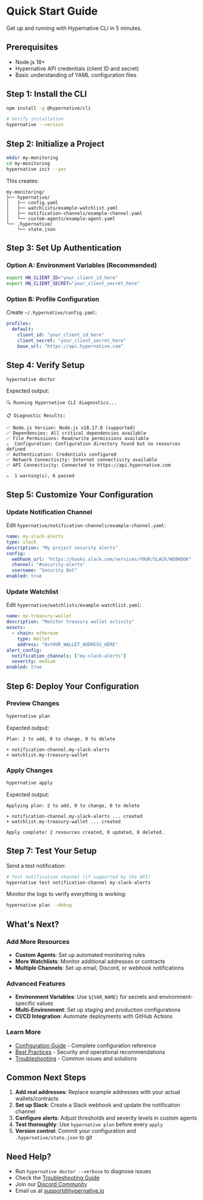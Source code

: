 # Quick Start Guide

Get up and running with Hypernative CLI in 5 minutes.

## Prerequisites

- Node.js 18+ 
- Hypernative API credentials (client ID and secret)
- Basic understanding of YAML configuration files

## Step 1: Install the CLI

```bash
npm install -g @hypernative/cli

# Verify installation
hypernative --version
```

## Step 2: Initialize a Project

```bash
mkdir my-monitoring
cd my-monitoring
hypernative init --yes
```

This creates:
```
my-monitoring/
├── hypernative/
│   ├── config.yaml
│   ├── watchlists/example-watchlist.yaml
│   ├── notification-channels/example-channel.yaml
│   └── custom-agents/example-agent.yaml
└── .hypernative/
    └── state.json
```

## Step 3: Set Up Authentication

### Option A: Environment Variables (Recommended)
```bash
export HN_CLIENT_ID="your_client_id_here"
export HN_CLIENT_SECRET="your_client_secret_here"
```

### Option B: Profile Configuration  
Create `~/.hypernative/config.yaml`:
```yaml
profiles:
  default:
    client_id: "your_client_id_here"
    client_secret: "your_client_secret_here"
    base_url: "https://api.hypernative.com"
```

## Step 4: Verify Setup

```bash
hypernative doctor
```

Expected output:
```
🔍 Running Hypernative CLI diagnostics...

📋 Diagnostic Results:

✅ Node.js Version: Node.js v18.17.0 (supported)
✅ Dependencies: All critical dependencies available  
✅ File Permissions: Read/write permissions available
⚠️  Configuration: Configuration directory found but no resources defined
✅ Authentication: Credentials configured
✅ Network Connectivity: Internet connectivity available
✅ API Connectivity: Connected to https://api.hypernative.com

⚠️  1 warning(s), 6 passed
```

## Step 5: Customize Your Configuration

### Update Notification Channel
Edit `hypernative/notification-channels/example-channel.yaml`:

```yaml
name: my-slack-alerts
type: slack
description: "My project security alerts"
config:
  webhook_url: "https://hooks.slack.com/services/YOUR/SLACK/WEBHOOK"
  channel: "#security-alerts"
  username: "Security Bot"
enabled: true
```

### Update Watchlist
Edit `hypernative/watchlists/example-watchlist.yaml`:

```yaml
name: my-treasury-wallet
description: "Monitor treasury wallet activity"
assets:
  - chain: ethereum
    type: Wallet
    address: "0xYOUR_WALLET_ADDRESS_HERE"
alert_config:
  notification_channels: ["my-slack-alerts"]
  severity: medium
enabled: true
```

## Step 6: Deploy Your Configuration

### Preview Changes
```bash
hypernative plan
```

Expected output:
```
Plan: 2 to add, 0 to change, 0 to delete

+ notification-channel.my-slack-alerts
+ watchlist.my-treasury-wallet
```

### Apply Changes
```bash
hypernative apply
```

Expected output:
```
Applying plan: 2 to add, 0 to change, 0 to delete

+ notification-channel.my-slack-alerts ... created
+ watchlist.my-treasury-wallet ... created

Apply complete! 2 resources created, 0 updated, 0 deleted.
```

## Step 7: Test Your Setup

Send a test notification:
```bash
# Test notification channel (if supported by the API)
hypernative test notification-channel my-slack-alerts
```

Monitor the logs to verify everything is working:
```bash
hypernative plan --debug
```

## What's Next?

### Add More Resources
- **Custom Agents**: Set up automated monitoring rules
- **More Watchlists**: Monitor additional addresses or contracts
- **Multiple Channels**: Set up email, Discord, or webhook notifications

### Advanced Features
- **Environment Variables**: Use `${VAR_NAME}` for secrets and environment-specific values
- **Multi-Environment**: Set up staging and production configurations
- **CI/CD Integration**: Automate deployments with GitHub Actions

### Learn More
- [Configuration Guide](./configuration.md) - Complete configuration reference
- [Best Practices](./best-practices.md) - Security and operational recommendations
- [Troubleshooting](./troubleshooting.md) - Common issues and solutions

## Common Next Steps

1. **Add real addresses**: Replace example addresses with your actual wallets/contracts
2. **Set up Slack**: Create a Slack webhook and update the notification channel
3. **Configure alerts**: Adjust thresholds and severity levels in custom agents
4. **Test thoroughly**: Use `hypernative plan` before every `apply`
5. **Version control**: Commit your configuration and `.hypernative/state.json` to git

## Need Help?

- Run `hypernative doctor --verbose` to diagnose issues
- Check the [Troubleshooting Guide](./troubleshooting.md)
- Join our [Discord Community](https://discord.gg/hypernative)
- Email us at [support@hypernative.io](mailto:support@hypernative.io)